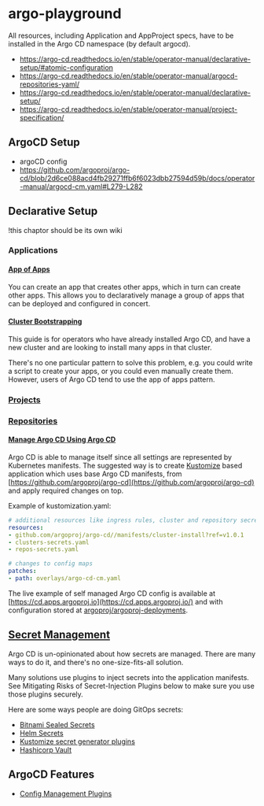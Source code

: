 # argo-playground

All resources, including Application and AppProject specs, have to be installed in the Argo CD namespace (by default argocd).

- https://argo-cd.readthedocs.io/en/stable/operator-manual/declarative-setup/#atomic-configuration
- https://argo-cd.readthedocs.io/en/stable/operator-manual/argocd-repositories-yaml/
- https://argo-cd.readthedocs.io/en/stable/operator-manual/declarative-setup/
- https://argo-cd.readthedocs.io/en/stable/operator-manual/project-specification/

## ArgoCD Setup

- argoCD config
- https://github.com/argoproj/argo-cd/blob/2d6ce088acd4fb29271ffb6f6023dbb27594d59b/docs/operator-manual/argocd-cm.yaml#L279-L282

## Declarative Setup

!this chaptor should be its own wiki

### Applications

#### [App of Apps](https://argo-cd.readthedocs.io/en/stable/operator-manual/declarative-setup/#app-of-apps)

You can create an app that creates other apps, which in turn can create other apps.
This allows you to declaratively manage a group of apps that can be deployed and configured in concert.

#### [Cluster Bootstrapping](https://argo-cd.readthedocs.io/en/stable/operator-manual/cluster-bootstrapping/#cluster-bootstrapping)

This guide is for operators who have already installed Argo CD, and have a new cluster and are looking to install many apps in that cluster.

There's no one particular pattern to solve this problem, e.g. you could write a script to create your apps, or you could even manually create them. However, users of Argo CD tend to use the app of apps pattern.

### [Projects](https://argo-cd.readthedocs.io/en/stable/operator-manual/declarative-setup/#projects)

### [Repositories](https://argo-cd.readthedocs.io/en/stable/operator-manual/declarative-setup/#repositories)

#### [Manage Argo CD Using Argo CD](https://argo-cd.readthedocs.io/en/stable/operator-manual/declarative-setup/#manage-argo-cd-using-argo-cd)

Argo CD is able to manage itself since all settings are represented by Kubernetes manifests. 
The suggested way is to create [Kustomize](https://github.com/kubernetes-sigs/kustomize) based application which uses base Argo CD manifests,
from [https://github.com/argoproj/argo-cd](https://github.com/argoproj/argo-cd) and apply required changes on top.

Example of kustomization.yaml:

```yaml
# additional resources like ingress rules, cluster and repository secrets.
resources:
- github.com/argoproj/argo-cd//manifests/cluster-install?ref=v1.0.1
- clusters-secrets.yaml
- repos-secrets.yaml

# changes to config maps
patches:
- path: overlays/argo-cd-cm.yaml
```

The live example of self managed Argo CD config is available at [https://cd.apps.argoproj.io](https://cd.apps.argoproj.io/) and with configuration stored at [argoproj/argoproj-deployments](https://github.com/argoproj/argoproj-deployments/tree/master/argocd).

## [Secret Management](https://argo-cd.readthedocs.io/en/stable/operator-manual/secret-management/#secret-management)

Argo CD is un-opinionated about how secrets are managed. There are many ways to do it, and there's no one-size-fits-all solution.

Many solutions use plugins to inject secrets into the application manifests. See Mitigating Risks of Secret-Injection Plugins below to make sure you use those plugins securely.

Here are some ways people are doing GitOps secrets:

- [Bitnami Sealed Secrets](https://github.com/bitnami-labs/sealed-secrets)
- [Helm Secrets](https://github.com/jkroepke/helm-secrets)
- [Kustomize secret generator plugins](https://github.com/kubernetes-sigs/kustomize/blob/fd7a353df6cece4629b8e8ad56b71e30636f38fc/examples/kvSourceGoPlugin.md#secret-values-from-anywhere)
- [Hashicorp Vault](https://www.vaultproject.io/)

## ArgoCD Features

- [Config Management Plugins](https://argo-cd.readthedocs.io/en/stable/operator-manual/config-management-plugins/#config-management-plugins)